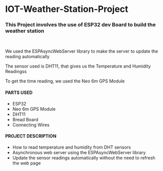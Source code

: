 # IOT-Weather-Station-Project
<h3>This Project involves the use of ESP32 dev Board to build the weather station</h3>
<br>
<p>
We used the ESPAsyncWebServer library to make the server to update the reading automatically
</p>
<p>The sensor used is DHT11, that gives us the Temperature and Humidity Readingss</p>
<p>To get the time reading, we used the Neo 6m GPS Module</p>

<h4>PARTS USED</h4>
<ul>
  <li>ESP32</li>
  <li>Neo 6m GPS Module</li>
  <li>DHT11</li>
  <li>Bread Board</li>
  <li>Connecting Wires</li>
</ul>

<h4>PROJECT DESCRIPTION</h4>
<ul>
  <li>How to read temperature and humidity from DHT sensors</li>
  <li>Asynchronous web server using the ESPAsyncWebServer library</li>
  <li>Update the sensor readings automatically without the need to refresh the web page</li>
</ul>

